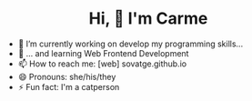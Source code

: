 <h1 align="center">Hi, 👋 I'm Carme</h1>

- 🔭 I’m currently working on develop my programming skills...
- 🌱 ... and learning Web Frontend Development
- 📫 How to reach me: [web] sovatge.github.io
- 😄 Pronouns: she/his/they
- ⚡ Fun fact: I'm a catperson 

<!--
**sovatge/sovatge** is a ✨ _special_ ✨ repository because its `README.md` (this file) appears on your GitHub profile.

Here are some ideas to get you started:

- 🔭 I’m currently working on ...
- 🌱 I’m currently learning ...
- 👯 I’m looking to collaborate on ...
- 🤔 I’m looking for help with ...
- 💬 Ask me about ...
- 📫 How to reach me: ...
- 😄 Pronouns: ...
- ⚡ Fun fact: ...
-->
